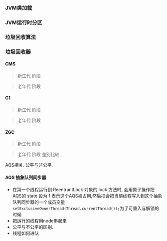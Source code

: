 ### 

### JVM类加载

### JVM运行时分区

### 垃圾回收算法

### 垃圾回收器
#### CMS
> 新生代  阶段 


> 老年代 阶段 

#### G1
> 新生代  阶段 

> 老年代  阶段 

#### ZGC
> 新生代 阶段 

> 老年代 阶段 
差别比较

AQS相关.
公平与非公平.

#### AQS 抽象队列同步器
   - 在第一个线程运行到 ReentrantLock 对象的 lock 方法时, 会用原子操作把 AQS的 state 设为 1 表示这个AQS被占用,然后把会把当前线程写入到这个抽象队列同步器的一个成员变量`setExclusiveOwnerThread(Thread.currentThread());`为了可重入与解锁的时候
   - 把运行的线程用node串起来
   - 公平与不公平的区别.
   - 线程如何进队

